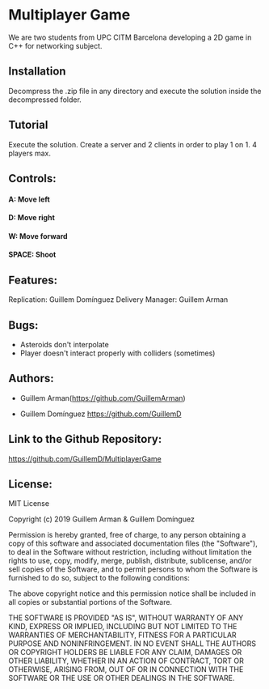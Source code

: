 # Multiplayer Game
We are two students from UPC CITM Barcelona developing a 2D game in C++ for networking subject.

## Installation
Decompress the .zip file in any directory and execute the solution inside the decompressed folder.

## Tutorial

Execute the solution. Create a server and 2 clients in order to play 1 on 1. 
4 players max.

## Controls:

#### A: Move left
#### D: Move right
#### W: Move forward
#### SPACE: Shoot

## Features:

Replication: Guillem Domínguez
Delivery Manager: Guillem Arman


## Bugs:

 - Asteroids don't interpolate
 - Player doesn't interact properly with colliders (sometimes)


## Authors:

- Guillem Arman(https://github.com/GuillemArman)

- Guillem Domínguez https://github.com/GuillemD


## Link to the Github Repository: 

https://github.com/GuillemD/MultiplayerGame


## License:

MIT License

Copyright (c) 2019  Guillem Arman & Guillem Domínguez

Permission is hereby granted, free of charge, to any person obtaining a copy
of this software and associated documentation files (the "Software"), to deal
in the Software without restriction, including without limitation the rights
to use, copy, modify, merge, publish, distribute, sublicense, and/or sell
copies of the Software, and to permit persons to whom the Software is
furnished to do so, subject to the following conditions:

The above copyright notice and this permission notice shall be included in all
copies or substantial portions of the Software.

THE SOFTWARE IS PROVIDED "AS IS", WITHOUT WARRANTY OF ANY KIND, EXPRESS OR
IMPLIED, INCLUDING BUT NOT LIMITED TO THE WARRANTIES OF MERCHANTABILITY,
FITNESS FOR A PARTICULAR PURPOSE AND NONINFRINGEMENT. IN NO EVENT SHALL THE
AUTHORS OR COPYRIGHT HOLDERS BE LIABLE FOR ANY CLAIM, DAMAGES OR OTHER
LIABILITY, WHETHER IN AN ACTION OF CONTRACT, TORT OR OTHERWISE, ARISING FROM,
OUT OF OR IN CONNECTION WITH THE SOFTWARE OR THE USE OR OTHER DEALINGS IN THE
SOFTWARE.